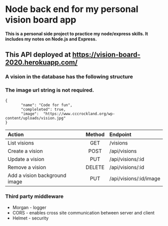 # Node back end for my personal vision board app
**This is a personal side project to practice my node/express skills. It includes my notes on Node.js and Express.**

## This API deployed at **https://vision-board-2020.herokuapp.com/** 

### A vision in the database has the following structure 
### The image url string is not required.

 ```
 {
        "name": "Code for fun",
        "compleleted": true,
        "image":  "https://www.cccrockland.org/wp-content/uploads/vision.jpg"
 }
```
|Action|Method|Endpoint|
|:--|:--:|:--
|List visions|GET|/visions
|Create a vision| POST| /api/visions
|Update a vision| PUT| /api/visions/:id
|Remove a vision| DELETE| /api/visions/:id
|Add a vision background image | PUT|/api/visions/:id/image|



 
### Third party middleware
- Morgan - logger 
- CORS   - enables cross site communication between server and client
- Helmet - security
